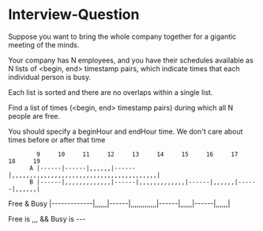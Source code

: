# Interview-Question


Suppose you want to bring the whole company together for 
a gigantic meeting of the minds.

Your company has N employees, and you have their schedules available 
as N lists of <begin, end> timestamp pairs, which indicate times that 
each individual person is busy.

Each list is sorted and there are no overlaps within a single list.

Find a list of times (<begin, end> timestamp pairs) during which 
all N people are free.

You should specify a beginHour and endHour time. 
We don't care about times before or after that time

            9     10     11     12     13     14     15     16     17     18     19
          A |------|------|,,,,,,|------|,,,,,,,,,,,,,,,,,,,,,,,,,,,,,,,,,,,,,,,,,|                                          
          B |------|,,,,,,,,,,,,,|------|,,,,,,,,,,,,,|------|,,,,,,|------|,,,,,,|    

Free & Busy |-------------|,,,,,,|------|,,,,,,,,,,,,,|------|,,,,,,|------|,,,,,,|

Free is ,,,
&& Busy is ---



          						
